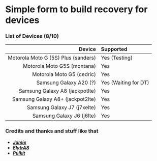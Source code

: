 # Simple form to build recovery for devices #

### List of Devices (8/10) ###

Device   | Supported
-------:|:-------------------------
Motorola Moto G (5S) Plus (sanders)     | Yes (Testing)
Motorola Moto G5S (montana)     | Yes
Motorola Moto G5 (cedric)     | Yes
Samsung Galaxy A20 (?)    | Yes (Waiting for DT)
Samsung Galaxy A8 (jackpotlte)    | Yes
Samsung Galaxy A8+ (jackpot2lte)     | Yes
Samsung Galaxy J7 (j7xelte)     | Yes
Samsung Galaxy J6 (j6lte)     | Yes

### Credits and thanks and stuff like that ###
- [***Jamie***](https://t.me/henloboi)
- [***ElytrA8***](t.me/ElytrA8)
- [***Pulkit***](t.me/Pulkit077)
